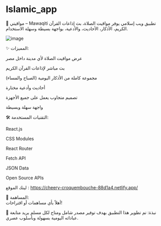 # Islamic_app

🕌 مواقيتي – Mawaqiti
تطبيق ويب إسلامي يوفر مواقيت الصلاة، بث إذاعات القرآن الكريم، الأذكار، الأحاديث، والأدعية، بواجهة بسيطة وسهلة الاستخدام.

![image](https://github.com/user-attachments/assets/20eb6b88-1ccf-44a2-a6fe-8cd847848de3)


✨ المميزات:

عرض مواقيت الصلاة لأي مدينة داخل مصر

بث مباشر لإذاعات القرآن الكريم

مجموعة كاملة من الأذكار اليومية (الصباح والمساء)

أحاديث وأدعية مختارة

تصميم متجاوب يعمل على جميع الأجهزة

واجهة سهلة وبسيطة

🛠 التقنيات المستخدمة:

React.js

CSS Modules

React Router

Fetch API

JSON Data

Open Source APIs

لينك الموقع :
https://cheery-croquembouche-88d1a4.netlify.app/

🤝 المساهمة:  
أهلاً بأي مساهمات أو اقتراحات!

💬 نبذة:
تم تطوير هذا التطبيق بهدف توفير مصدر شامل ومتاح لكل مسلم يريد متابعة عباداته اليومية بسهولة وبأسلوب عصري.

